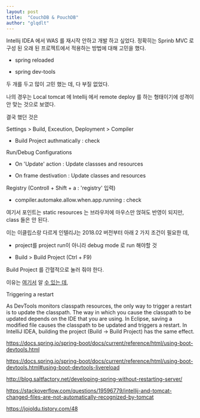 ```yaml
---
layout: post
title:  "CouchDB & PouchDB"
author: "glqdlt"
---
```


Intellij IDEA 에서 WAS 를 재시작 안하고 개발 하고 싶었다. 정확히는 Sprinb MVC 로 구성 된 오래 된 프로젝트에서 적용하는 방법에 대해 고민을 했다.

- spring reloaded

- spring dev-tools

두 개를 두고 많이 고민 했는 데, 다 부질 없었다.

나의 경우는 Local tomcat 에 Intellij 에서 remote deploy 를 하는 형태이기에 성격이 안 맞는 것으로 보였다.

결국 했던 것은

Settings > Build, Exceution, Deployment > Compiler

- Build Project authmatically : check


Run/Debug Configurations

- On 'Update' action : Update classses and resources

- On frame destivation : Update classes and resources

Registry (Controll + Shift + a : 'registry' 입력)

- compiler.automake.allow.when.app.running : check


여기서 포인트는 static resources 는 브라우저에 마우스만 얹혀도 반영이 되지만, class 들은 안 된다.

이는 이클립스랑 다르게 인텔리J는 2018.02 버전부터 아래 2 가지 조건이 필요한 데,

- project를 project run이 아니라 debug mode 로 run 해야할 것

- Build > Build Project (Ctrl + F9)

Build Project 를 간혈적으로 눌러 줘야 한다.

이유는 [여기서](https://docs.spring.io/spring-boot/docs/current/reference/html/using-boot-devtools.html#using-boot-devtools-restart) 알 [수 있는 데](https://www.jetbrains.com/help/idea/2017.3/reloading-classes.html),

Triggering a restart

As DevTools monitors classpath resources, the only way to trigger a restart is to update the classpath. The way in which you cause the classpath to be updated depends on the IDE that you are using. In Eclipse, saving a modified file causes the classpath to be updated and triggers a restart. In IntelliJ IDEA, building the project (Build -> Build Project) has the same effect.





https://docs.spring.io/spring-boot/docs/current/reference/html/using-boot-devtools.html


https://docs.spring.io/spring-boot/docs/current/reference/html/using-boot-devtools.html#using-boot-devtools-livereload


http://blog.saltfactory.net/developing-spring-without-restarting-server/

https://stackoverflow.com/questions/19596779/intellij-and-tomcat-changed-files-are-not-automatically-recognized-by-tomcat

https://jojoldu.tistory.com/48

